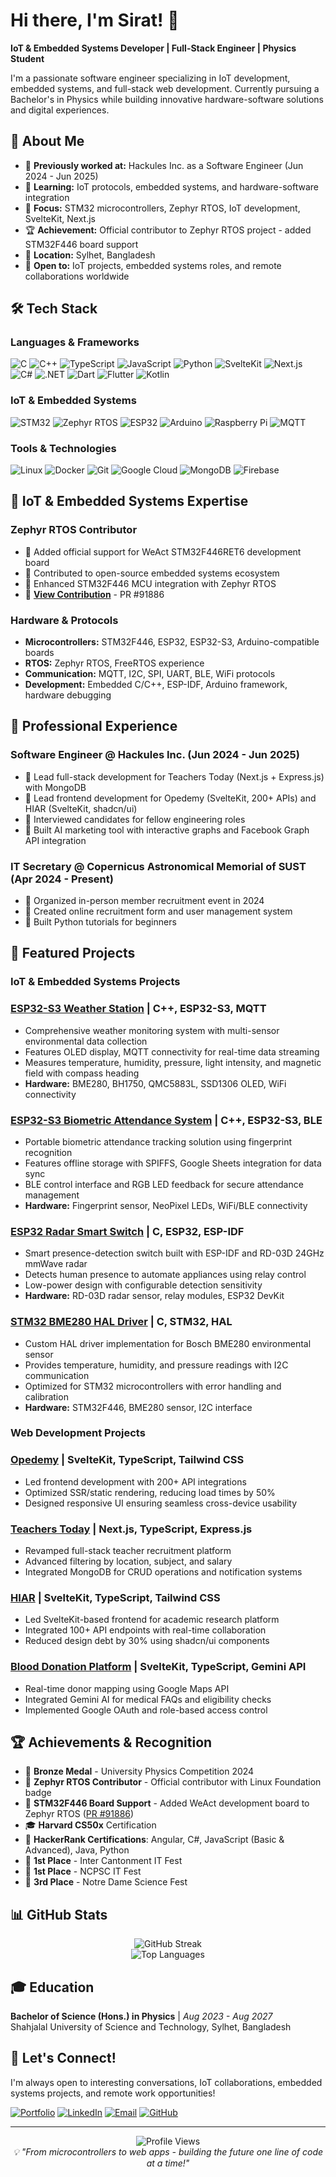 # Hi there, I'm Sirat! 👋

**IoT & Embedded Systems Developer | Full-Stack Engineer | Physics Student**

I'm a passionate software engineer specializing in IoT development, embedded systems, and full-stack web development. Currently pursuing a Bachelor's in Physics while building innovative hardware-software solutions and digital experiences.

## 🚀 About Me

- 🔭 **Previously worked at:** Hackules Inc. as a Software Engineer (Jun 2024 - Jun 2025)
- 🌱 **Learning:** IoT protocols, embedded systems, and hardware-software integration
- 🎯 **Focus:** STM32 microcontrollers, Zephyr RTOS, IoT development, SvelteKit, Next.js
- 🏆 **Achievement:** Official contributor to Zephyr RTOS project - added STM32F446 board support
- 📍 **Location:** Sylhet, Bangladesh
- 💼 **Open to:** IoT projects, embedded systems roles, and remote collaborations worldwide

## 🛠️ Tech Stack

### Languages & Frameworks

![C](https://img.shields.io/badge/C-00599C?style=for-the-badge&logo=c&logoColor=white)
![C++](https://img.shields.io/badge/C++-00599C?style=for-the-badge&logo=cplusplus&logoColor=white)
![TypeScript](https://img.shields.io/badge/TypeScript-3178C6?style=for-the-badge&logo=typescript&logoColor=white)
![JavaScript](https://img.shields.io/badge/JavaScript-F7DF1E?style=for-the-badge&logo=javascript&logoColor=black)
![Python](https://img.shields.io/badge/Python-3776AB?style=for-the-badge&logo=python&logoColor=white)
![SvelteKit](https://img.shields.io/badge/SvelteKit-FF3E00?style=for-the-badge&logo=svelte&logoColor=white)
![Next.js](https://img.shields.io/badge/Next.js-000000?style=for-the-badge&logo=nextdotjs&logoColor=white)
![C#](https://img.shields.io/badge/C%23-239120?style=for-the-badge&logo=csharp&logoColor=white)
![.NET](https://img.shields.io/badge/.NET-512BD4?style=for-the-badge&logo=dotnet&logoColor=white)
![Dart](https://img.shields.io/badge/Dart-0175C2?style=for-the-badge&logo=dart&logoColor=white)
![Flutter](https://img.shields.io/badge/Flutter-02569B?style=for-the-badge&logo=flutter&logoColor=white)
![Kotlin](https://img.shields.io/badge/Kotlin-7F52FF?style=for-the-badge&logo=kotlin&logoColor=white)

### IoT & Embedded Systems

![STM32](https://img.shields.io/badge/STM32-03234B?style=for-the-badge&logo=stmicroelectronics&logoColor=white)
![Zephyr RTOS](https://img.shields.io/badge/Zephyr%20RTOS-0D5296?style=for-the-badge&logo=zephyrproject&logoColor=white)
![ESP32](https://img.shields.io/badge/ESP32-E7352C?style=for-the-badge&logo=espressif&logoColor=white)
![Arduino](https://img.shields.io/badge/Arduino-00979D?style=for-the-badge&logo=arduino&logoColor=white)
![Raspberry Pi](https://img.shields.io/badge/Raspberry%20Pi-A22846?style=for-the-badge&logo=raspberrypi&logoColor=white)
![MQTT](https://img.shields.io/badge/MQTT-660066?style=for-the-badge&logo=mqtt&logoColor=white)

### Tools & Technologies

![Linux](https://img.shields.io/badge/Linux-FCC624?style=for-the-badge&logo=linux&logoColor=black)
![Docker](https://img.shields.io/badge/Docker-2496ED?style=for-the-badge&logo=docker&logoColor=white)
![Git](https://img.shields.io/badge/Git-F05032?style=for-the-badge&logo=git&logoColor=white)
![Google Cloud](https://img.shields.io/badge/Google%20Cloud-4285F4?style=for-the-badge&logo=googlecloud&logoColor=white)
![MongoDB](https://img.shields.io/badge/MongoDB-47A248?style=for-the-badge&logo=mongodb&logoColor=white)
![Firebase](https://img.shields.io/badge/Firebase-FFCA28?style=for-the-badge&logo=firebase&logoColor=black)

## 🔧 IoT & Embedded Systems Expertise

### **Zephyr RTOS Contributor**

- 🎯 Added official support for WeAct STM32F446RET6 development board
- 🎯 Contributed to open-source embedded systems ecosystem
- 🎯 Enhanced STM32F446 MCU integration with Zephyr RTOS
- 🎯 **[View Contribution](https://github.com/zephyrproject-rtos/zephyr/pull/91886)** - PR #91886

### **Hardware & Protocols**

- **Microcontrollers:** STM32F446, ESP32, ESP32-S3, Arduino-compatible boards
- **RTOS:** Zephyr RTOS, FreeRTOS experience
- **Communication:** MQTT, I2C, SPI, UART, BLE, WiFi protocols
- **Development:** Embedded C/C++, ESP-IDF, Arduino framework, hardware debugging

## 💼 Professional Experience

### **Software Engineer** @ Hackules Inc. (Jun 2024 - Jun 2025)

- 🎯 Lead full-stack development for Teachers Today (Next.js + Express.js) with MongoDB
- 🎯 Lead frontend development for Opedemy (SvelteKit, 200+ APIs) and HIAR (SvelteKit, shadcn/ui)
- 🎯 Interviewed candidates for fellow engineering roles
- 🎯 Built AI marketing tool with interactive graphs and Facebook Graph API integration

### **IT Secretary** @ Copernicus Astronomical Memorial of SUST (Apr 2024 - Present)

- 🎯 Organized in-person member recruitment event in 2024
- 🎯 Created online recruitment form and user management system
- 🎯 Built Python tutorials for beginners

## 🌟 Featured Projects

### **IoT & Embedded Systems Projects**

### [ESP32-S3 Weather Station](https://github.com/heronet/esp32s3-weatherstation) | C++, ESP32-S3, MQTT

- Comprehensive weather monitoring system with multi-sensor environmental data collection
- Features OLED display, MQTT connectivity for real-time data streaming
- Measures temperature, humidity, pressure, light intensity, and magnetic field with compass heading
- **Hardware:** BME280, BH1750, QMC5883L, SSD1306 OLED, WiFi connectivity

### [ESP32-S3 Biometric Attendance System](https://github.com/heronet/esp32s3-attendance) | C++, ESP32-S3, BLE

- Portable biometric attendance tracking solution using fingerprint recognition
- Features offline storage with SPIFFS, Google Sheets integration for data sync
- BLE control interface and RGB LED feedback for secure attendance management
- **Hardware:** Fingerprint sensor, NeoPixel LEDs, WiFi/BLE connectivity

### [ESP32 Radar Smart Switch](https://github.com/heronet/esp32_radar_switch) | C, ESP32, ESP-IDF

- Smart presence-detection switch built with ESP-IDF and RD-03D 24GHz mmWave radar
- Detects human presence to automate appliances using relay control
- Low-power design with configurable detection sensitivity
- **Hardware:** RD-03D radar sensor, relay modules, ESP32 DevKit

### [STM32 BME280 HAL Driver](https://github.com/heronet/stm32-bme280-hal) | C, STM32, HAL

- Custom HAL driver implementation for Bosch BME280 environmental sensor
- Provides temperature, humidity, and pressure readings with I2C communication
- Optimized for STM32 microcontrollers with error handling and calibration
- **Hardware:** STM32F446, BME280 sensor, I2C interface

### **Web Development Projects**

### [Opedemy](https://opedemy.com) | SvelteKit, TypeScript, Tailwind CSS

- Led frontend development with 200+ API integrations
- Optimized SSR/static rendering, reducing load times by 50%
- Designed responsive UI ensuring seamless cross-device usability

### [Teachers Today](https://teacherstoday.org) | Next.js, TypeScript, Express.js

- Revamped full-stack teacher recruitment platform
- Advanced filtering by location, subject, and salary
- Integrated MongoDB for CRUD operations and notification systems

### [HIAR](https://hiar.ac) | SvelteKit, TypeScript, Tailwind CSS

- Led SvelteKit-based frontend for academic research platform
- Integrated 100+ API endpoints with real-time collaboration
- Reduced design debt by 30% using shadcn/ui components

### [Blood Donation Platform](https://goodwill.sirat.me) | SvelteKit, TypeScript, Gemini API

- Real-time donor mapping using Google Maps API
- Integrated Gemini AI for medical FAQs and eligibility checks
- Implemented Google OAuth and role-based access control

## 🏆 Achievements & Recognition

- 🥉 **Bronze Medal** - University Physics Competition 2024
- 🌟 **Zephyr RTOS Contributor** - Official contributor with Linux Foundation badge
- 🔧 **STM32F446 Board Support** - Added WeAct development board to Zephyr RTOS ([PR #91886](https://github.com/zephyrproject-rtos/zephyr/pull/91886))
- 🎓 **Harvard CS50x** Certification
- 🏅 **HackerRank Certifications**: Angular, C#, JavaScript (Basic & Advanced), Java, Python
- 🥇 **1st Place** - Inter Cantonment IT Fest
- 🥇 **1st Place** - NCPSC IT Fest
- 🥉 **3rd Place** - Notre Dame Science Fest

## 📊 GitHub Stats

<div align="center">
  <img src="https://github-readme-streak-stats.herokuapp.com/?user=heronet&theme=radical&hide_border=false" alt="GitHub Streak" />
</div>

<div align="center">
  <img src="https://github-readme-stats.vercel.app/api/top-langs/?username=heronet&theme=radical&hide_border=false&include_all_commits=true&count_private=true&layout=compact&langs_count=10" alt="Top Languages" />
</div>

## 🎓 Education

**Bachelor of Science (Hons.) in Physics** | _Aug 2023 - Aug 2027_  
Shahjalal University of Science and Technology, Sylhet, Bangladesh

## 🤝 Let's Connect!

I'm always open to interesting conversations, IoT collaborations, embedded systems projects, and remote work opportunities!

[![Portfolio](https://img.shields.io/badge/Portfolio-FF5722?style=for-the-badge&logo=todoist&logoColor=white)](https://www.sirat.me)
[![LinkedIn](https://img.shields.io/badge/LinkedIn-0077B5?style=for-the-badge&logo=linkedin&logoColor=white)](https://linkedin.com/in/siratul-islam)
[![Email](https://img.shields.io/badge/Email-D14836?style=for-the-badge&logo=gmail&logoColor=white)](mailto:email@sirat.me)
[![GitHub](https://img.shields.io/badge/GitHub-100000?style=for-the-badge&logo=github&logoColor=white)](https://github.com/heronet)

---

<div align="center">
  <img src="https://komarev.com/ghpvc/?username=heronet&color=blueviolet&style=for-the-badge" alt="Profile Views" />
</div>

<div align="center">
  <i>💡 "From microcontrollers to web apps - building the future one line of code at a time!"</i>
</div>
